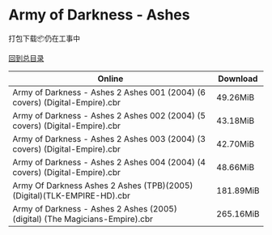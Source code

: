 # Army of Darkness - Ashes

打包下载📦仍在工事中

[回到总目录](/Catalogs.md)







Online | Download
--- | ---
Army of Darkness - Ashes 2 Ashes 001 (2004) (6 covers) (Digital-Empire).cbr | 49.26MiB
Army of Darkness - Ashes 2 Ashes 002 (2004) (5 covers) (Digital-Empire).cbr | 43.18MiB
Army of Darkness - Ashes 2 Ashes 003 (2004) (3 covers) (Digital-Empire).cbr | 42.70MiB
Army of Darkness - Ashes 2 Ashes 004 (2004) (4 covers) (Digital-Empire).cbr | 48.66MiB
Army Of Darkness Ashes 2 Ashes (TPB)(2005)(Digital)(TLK-EMPIRE-HD).cbr | 181.89MiB
Army of Darkness - Ashes 2 Ashes (2005) (digital) (The Magicians-Empire).cbr | 265.16MiB
